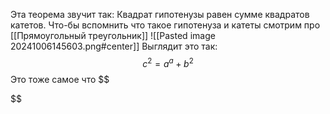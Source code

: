 Эта теорема звучит так:
Квадрат гипотенузы равен сумме квадратов катетов.
Что-бы вспомнить что такое гипотенуза и катеты смотрим про [[Прямоугольный треугольник]]
![[Pasted image 20241006145603.png#center]]
Выглядит это так:
$$
с^2 = a^a + b^2
$$
Это тоже самое что
$$

$$